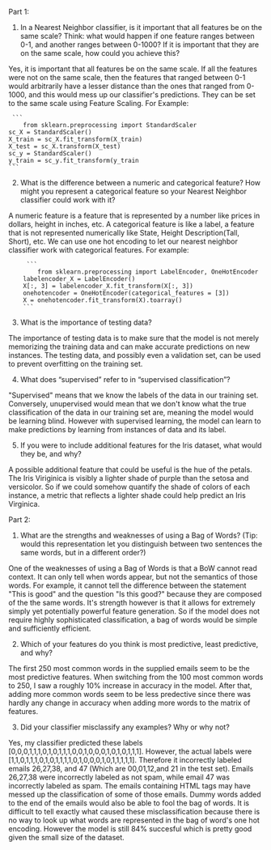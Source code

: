 Part 1:

1. In a Nearest Neighbor classifier, is it important that all features be on the same scale?
	Think: what would happen if one feature ranges between 0-1, and another ranges
	between 0-1000? If it is important that they are on the same scale, how could you
	achieve this?

Yes, it is important that all features be on the same scale. If all the features were not on the same scale, then the features that ranged between 0-1 would arbitrarily have a lesser distance than the ones that ranged from 0-1000, and this would mess up our classifier's predictions. They can be set to the same scale using Feature Scaling. For Example:

   	 ```
    	from sklearn.preprocessing import StandardScaler
	sc_X = StandardScaler()
	X_train = sc_X.fit_transform(X_train)
	X_test = sc_X.transform(X_test)
	sc_y = StandardScaler()
	y_train = sc_y.fit_transform(y_train
	```
2. What is the difference between a numeric and categorical feature? How might you
	represent a categorical feature so your Nearest Neighbor classifier could work with it?
    
A numeric feature is a feature that is represented by a number like prices in dollars, height in inches, etc. A categorical feature is like a label, a feature that is not represented numerically like State, Height Description(Tall, Short), etc. We can use one hot encoding to let our nearest neighbor classifier work with categorical features. For example:

 		 ```	
    		from sklearn.preprocessing import LabelEncoder, OneHotEncoder
		labelencoder_X = LabelEncoder()
		X[:, 3] = labelencoder_X.fit_transform(X[:, 3])
		onehotencoder = OneHotEncoder(categorical_features = [3])
		X = onehotencoder.fit_transform(X).toarray()
		```
3. What is the importance of testing data?
		
The importance of testing data is to make sure that the model is not merely memorizing the training data and can make accurate predictions on new instances. The testing data, and possibly even a validation set, can be used to prevent overfitting on the training set.
        
        
        
4. What does “supervised” refer to in “supervised classification”?

"Supervised" means that we know the labels of the data in our training set. Conversely, unupervised would mean that we don't know what the true classification of the data in our training set are, meaning the model would be learning blind. However with supervised learning, the model can learn to make predictions by learning from instances of data and its label.
    
  
5. If you were to include additional features for the Iris dataset, what would they be, and
why?

A possible additional feature that could be useful is the hue of the petals. The Iris Viriginica is visibly a lighter shade of purple than the setosa and versicolor. So if we could somehow quantify the shade of colors of each instance, a metric that reflects a lighter shade could help predict an Iris Virginica.

Part 2:

1.	What are the strengths and weaknesses of using a Bag of Words? (Tip: would this
	representation let you distinguish between two sentences the same words, but in a
	different order?)

One of the weaknesses of using a Bag of Words is that a BoW cannot read context. It can only tell when words appear, but not the semantics of those words. For example, it cannot tell the difference between the statement "This is good" and the question "Is this good?" because they are composed of the the same words. It's strength however is that it allows for extremely simply yet potentially powerful feature generation. So if the model does not require highly sophisticated classification, a bag of words would be simple and sufficiently efficient.


2. Which of your features do you think is most predictive, least predictive, and why?

The first 250 most common words in the supplied emails seem to be the most predictive features. When switching from the 100 most common words to 250, I saw a roughly 10% increase in accuracy in the model. After that, adding more common words seem to be less predective since there was hardly any change in accuracy when adding more words to the matrix of features.

3. Did your classifier misclassify any examples? Why or why not?

Yes, my classifier predicted these labels [0,0,0,1,1,1,0,1,0,1,1,1,0,0,1,0,0,0,1,0,1,0,1,1,1].
However, the actual labels were [1,1,0,1,1,1,0,1,0,1,1,1,1,0,1,0,0,0,1,0,1,1,1,1,1]. Therefore it incorrectly labeled emails 26,27,38, and 47 (Which are 00,01,12,and 21 in the test set). Emails 26,27,38 were incorrectly labeled as not spam, while email 47 was incorrectly labeled as spam. The emails containing HTML tags may have messed up the classification of some of those emails. Dummy words added to the end of the emails would also be able to fool the bag of words. It is difficult to tell exactly what caused these misclassification because there is no way to look up what words are represented in the bag of word's one hot encoding. However the model is still 84% succesful which is pretty good given the small size of the dataset.
